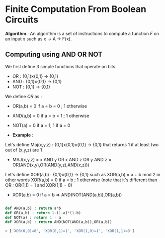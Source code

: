 # Finite Computation From Boolean Circuits

**Algorithm** : An algorithm is a set of instructions to compute a 
function *F* on an input *x* such as x -> A -> F(x).

## Computing using AND OR NOT

We first define 3 simple functions that operate on bits.

- OR : {0,1}x{0,1} -> {0,1}
- AND : {0,1}x{0,1} -> {0,1}
- NOT : {0,1} -> {0,1}

We define *OR* as :

- OR(a,b) = 0 if a = b = 0 ; 1 otherwise
- AND(a,b) = 0 if a = b = 1 ; 1 otherwise 
- NOT(a) = 0 if a = 1; 1 if a = 0

- **Example** :

Let's define Maj(x,y,z) : {0,1}x{0,1}x{0,1} -> {0,1} that returns 1 if
at least two out of (x,y,z) are 1

- MAJ(x,y,z) = x AND y OR x AND z OR y AND z = OR(AND(x,y),OR(AND(y,z),AND(x,z)))

Let's define XOR(a,b) : {0,1}x{0,1} -> {0,1} such as XOR(a,b) = a + b mod 2
in other words XOR(a,b) = 0 if a = b ; 1 otherwise (note that it's different than OR : OR(1,1) = 1 and XOR(1,1) = 0)

- XOR(a,b) = 0 if a = b => AND(NOT(AND(a,b)),OR(a,b))

```python

def AND(a,b) : return a*b
def OR(a,b) : return 1-(1-a)*(1-b)
def NOT(a) : return 1 - a
def XOR(a,b) : return AND(NOT(AND(a,b)),OR(a,b))
```

```sh
> ['XOR(0,0)=0', 'XOR(0,1)=1', 'XOR(1,0)=1', 'XOR(1,1)=0']
```


